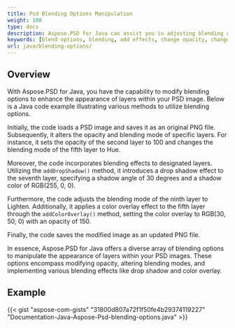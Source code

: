 ```yaml
---
title: Psd Blending Options Manipulation
weight: 100
type: docs
description: Aspose.PSD for Java can assist you in adjusting blending options with a straightforward code snippet.
keywords: [blend options, blending, add effects, change opacity, change color of shadow, add shadow, psd api, java, code sample]
url: java/blending-options/
---
```


## **Overview**
With Aspose.PSD for Java, you have the capability to modify blending options to enhance the appearance of layers within your PSD image. Below is a Java code example illustrating various methods to utilize blending options.

Initially, the code loads a PSD image and saves it as an original PNG file. Subsequently, it alters the opacity and blending mode of specific layers. For instance, it sets the opacity of the second layer to 100 and changes the blending mode of the fifth layer to Hue.

Moreover, the code incorporates blending effects to designated layers. Utilizing the `addDropShadow()` method, it introduces a drop shadow effect to the seventh layer, specifying a shadow angle of 30 degrees and a shadow color of RGB(255, 0, 0).

Furthermore, the code adjusts the blending mode of the ninth layer to Lighten. Additionally, it applies a color overlay effect to the fifth layer through the `addColorOverlay()` method, setting the color overlay to RGB(30, 50, 0) with an opacity of 150.

Finally, the code saves the modified image as an updated PNG file.

In essence, Aspose.PSD for Java offers a diverse array of blending options to manipulate the appearance of layers within your PSD images. These options encompass modifying opacity, altering blending modes, and implementing various blending effects like drop shadow and color overlay.

## **Example**
{{< gist "aspose-com-gists" "31800d807a72f1f50fe4b29374119227" "Documentation-Java-Aspose-Psd-blending-options.java" >}}